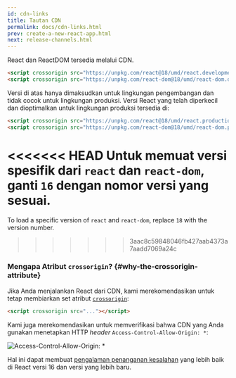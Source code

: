 ```yaml
---
id: cdn-links
title: Tautan CDN
permalink: docs/cdn-links.html
prev: create-a-new-react-app.html
next: release-channels.html
---
```


React dan ReactDOM tersedia melalui CDN.

```html
<script crossorigin src="https://unpkg.com/react@18/umd/react.development.js"></script>
<script crossorigin src="https://unpkg.com/react-dom@18/umd/react-dom.development.js"></script>
```

Versi di atas hanya dimaksudkan untuk lingkungan pengembangan dan tidak cocok untuk lingkungan produksi. Versi React yang telah diperkecil dan dioptimalkan untuk lingkungan produksi tersedia di:

```html
<script crossorigin src="https://unpkg.com/react@18/umd/react.production.min.js"></script>
<script crossorigin src="https://unpkg.com/react-dom@18/umd/react-dom.production.min.js"></script>
```

<<<<<<< HEAD
Untuk memuat versi spesifik dari `react` dan `react-dom`, ganti `16` dengan nomor versi yang sesuai.
=======
To load a specific version of `react` and `react-dom`, replace `18` with the version number.
>>>>>>> 3aac8c59848046fb427aab4373a7aadd7069a24c

### Mengapa Atribut `crossorigin`? {#why-the-crossorigin-attribute}

Jika Anda menjalankan React dari CDN, kami merekomendasikan untuk tetap membiarkan set atribut [`crossorigin`](https://developer.mozilla.org/en-US/docs/Web/HTML/CORS_settings_attributes):

```html
<script crossorigin src="..."></script>
```

Kami juga merekomendasikan untuk memverifikasi bahwa CDN yang Anda gunakan menetapkan HTTP *header* `Access-Control-Allow-Origin: *`:

![Access-Control-Allow-Origin: *](../images/docs/cdn-cors-header.png)

Hal ini dapat membuat [pengalaman penanganan kesalahan](/blog/2017/07/26/error-handling-in-react-16.html) yang lebih baik di React versi 16 dan versi yang lebih baru.
